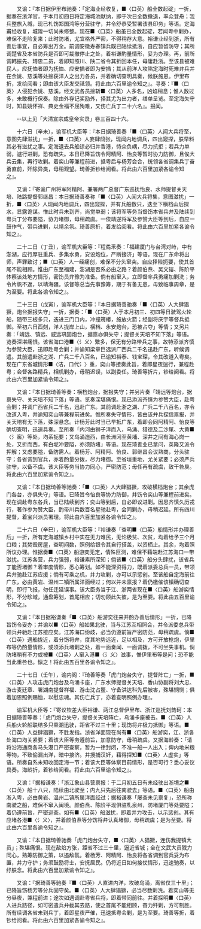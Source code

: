 <!-- { "loadSidebar": true } -->
　　又谕：『本日据伊里布驰奏：「定海业经收复，■〈口英〉船全数起碇」一折，据奏在浙洋官，于本月初四日将定海城池献纳，即于次日全数撤退，率众登舟；我兵整旅入城，现已札饬郑国鸿等分营驻守，并令舒恭受暂署该县印务」等语。定海甫经收复，城隍一切尚未修整。现在■〈口英〉船虽已全数起碇，若闻粤中剿办，难保不走险复来；此时防堵，尤宜格外严密，不得稍存大意。裕谦业经到浙，所有善后事宜，自必筹出万全。前调安徽寿春镇兵既已陆续抵浙，自应暂留防守；其所调楚省及本省防兵是否即可裁撤停止之处，着裕谦酌量情形，妥为办理。再，前所调韩振先、琦忠二员，着即知照川、陕二省令其折回本任，毋庸赴浙。至该县被难民人，应抚恤者即为抚恤、应安插者即为安插；其从前洋人攻陷定海时死难弁兵并在余姚、慈溪等处捦获洋人之出力各员，并着确切查明具奏，候朕施恩。伊里布折，发给阅看；即由该大臣发交祗领。将此由六百里谕令知之』。寻奏：『■〈口英〉人侵犯余姚、慈溪，经文武各员捦斩■〈口英〉人多名，凶焰稍息；惟人数过多，未敢概行保奏。除由外存记奖励外，择其尤为出力者，缮单呈览。至定海失守时，知县姚怀祥、典史金福不屈殉难，又伤亡兵丁二十六名』。报闻。

　　--以上见「大清宣宗成皇帝实录」卷三百四十六。

　　十六日（辛未），谕军机大臣等：『本日据琦善奏「■〈口英〉人闻大兵将至，意图先肆滋扰」一折，■〈口英〉人妄肆鸱张，现闻内地调兵，四出窥探，朕早料其必有滋扰之事。定海退去兵船谅必归并香港，恃众负嵎，尽力抗拒；若兵力单弱，遽行进剿，恐有疏失。本日已降旨饬令阿精阿、怡良等暂时协力防御，且俟大兵云集，再行攻剿。着奕山等兼程前进，抵粤后与杨芳会合，统领各省调集兵丁奋勇直前，歼除异类，毋稍观望。琦善折钞给阅看。将此由六百里加紧各谕令知之』。

　　又谕：『寄谕广州将军阿精阿、兼署两广总督广东巡抚怡良、水师提督关天培、陆路提督郭继昌：本日据琦善奏称「■〈口英〉人闻大兵将集，意图滋扰」一折，■〈口英〉人现闻内地调兵，四出窥探，并有兵船数只，迭至下横档山后探水，显露诡谋。惟此时兵未到齐，尚觉单弱；该将军等务当督饬本省兵弁及陆续到粤兵丁分布要隘，协力堵御，毋稍疏虞。一俟靖逆将军及参赞大臣等到后，自应一鼓作气，带兵进剿，以靖余氛。琦善原折，着发给阅看。将此由六百里加紧各谕令知之』。

　　二十二日（丁丑），谕军机大臣等：『程矞釆奏：「福建厦门与台湾对峙，中有澎湖，应行厚驻重兵、多集水勇，安设炮位，严断接济」等语。现在广东命将出师，声罪致讨；■〈口英〉人一经痛创，难保不分头窜突。自应择险扼要，使其首尾不能相顾。惟由广东至福建，澎湖是否系必由之路？着颜伯焘、吴文镕、陈阶平体察该处地方情形，密饬员弁豫为准备。倘有船窜入，立即督率兵勇痛加剿洗；务令片帆不返，以靖海疆。该督等总当先事豫筹，期于有备无患，毋致临事周章，是为至要。将此各谕令知之』。

　　二十三日（戊寅），谕军机大臣等：『本日据琦善驰奏「■〈口英〉人大肆猖獗，炮台据报失守」一折，据奏：「■〈口英〉人于本月初三、初四等日驶驾火轮船，随带三板多只，迭进三门口内，冲撞簰椿，施放火箭；经副将庆宇等督兵抵御。至初六日酉刻，洋人拢岸上山，横档、永安炮台，恐被占夺」等情；又另片奏：「靖远、镇远、威远巩固炮台，据禀亦俱失守；提督关天培不知下落」等语。览奏深堪痛恨。该省海口港■〈氵义〉繁多，保无有分路带兵之事，故特添派齐慎为参赞大臣，迅即赴粤会剿；并谕知梁章巨选派广西兵二千名迅赴广东，听候调遣。其前遣赴浙之湖、广兵二千八百名，已谕知裕泰、钱宝琛，令其改道入粤矣。现在广东省城情形■〈洁，口代氵〉重，奕山等接奏此旨，着即星夜遄行，兼程赴粤；会督各路精兵，相机剿办，毋稍迟误，以副委任。琦善等折片，钞给阅看。将此由六百里加紧谕令知之』。

　　又谕：『本日据琦善等奏：横档炮台，据报失守；并另片奏「靖远等炮台，据禀失守、关天培不知下落」等语。览奏深堪痛恨。现已添派齐慎为参赞大臣，赴粤会剿；并调广西省兵二千名，迅赴广东。其前调赴浙之湖、广兵二千八百名，亦令改道入粤，并谕知奕山等兼程前进矣。惟所奏失守情形，皆由该弁兵探信禀报，并关天培有无下落，殊深悬念。计杨芳此时当已早抵广东，着即会同阿精阿、怡良等确切查明，迅速具奏。至所奏「内河由狮子洋而入，乌涌、猎德及二沙尾、大黄■〈氵窖〉等处，均系扼要；又乌涌迤西，由长洲冈至黄埔、深井之间有海心岗一处，又折而西，有白坭冲要隘，亦须防堵」等语。现在琦善业已拿问，英隆又派令押解；又虑要隘，备防需人。着杨芳、阿精阿、怡良、郭继昌会议熟商，分头驻守；各省调到官兵，亦着酌量分拨，尽力堵御。至省垣重地，尤关紧要；必须严兵驻守，以备不虞。该大臣等务当协力同心，严密防范；毋任再有疏虞，致干咎戾。将此由六百里加紧谕令知之』。

　　又谕：『本日据琦善等驰奏：「■〈口英〉人大肆猖獗，攻破横档炮台；其余虎门各台，亦俱失守」等语。已降旨令怡良等协力防御，并饬令奕山等兼程前进矣。现在调赴粤东各兵，当已陆续到齐；奕山等到后，自必即议进剿。因思齐慎久历戎行，著作参为赞大臣，酌带川兵数百名星驰赴粤，会同剿办，毋稍迟延。所有四川提督，着宝兴派员署理。将此由六百里加紧各谕令知之』。

　　二十六日（辛巳），谕军机大臣等：『裕谦奏「查明■〈口英〉船情形并办理善后」一折，所有定海城镇乡村中实在无力难民，无论极贫、次贫，均着给予三个月口粮；其焚毁房屋，查明间数，照例给银令其自行搭盖，以资栖止。其余，均着照所议办理。惟据奏■〈口英〉船游奕无定，情殊叵测，难保不藉端赴江苏海口一带滋扰。江苏各营，兵力强弱，裕谦素所深知；倘该■〈口英〉船分头肆扰，该省兵丁能否堵御？着审度情形，悉心筹划。如不能深资得力，既着派委总兵一员，带领兵弁驰赴江苏应援；倘有可乘之机，并力攻剿，亦可以示惩创。至该船自定海前往广东，必由黄岩、温州二镇所属洋面经过；何以并未禀报？着仍檄催该镇确切查明，即行飞报，勿任迁延误事。该大臣务当于江、浙两省现在■〈口英〉船游奕情形，不分畛域，通盘筹划，首尾相应；切勿顾此失彼，是为至要。将此由五百里谕令知之』。

　　又谕：『本日据裕谦奏「■〈口英〉船游奕往来并酌办善后情形」一折，已降旨饬令妥办；并谕以■〈口英〉船如果北驶，当与江苏互相照会，并令派委总兵带领兵弁驰赴江苏接应矣。江苏海口纷歧，必当仍遵前旨严密防范，毋稍疏虞。倘■〈口英〉遇船拢近，着分饬将弁，度其地势远近，足以相及，方可开放枪炮，伊里布等仍酌量情形，或须添兵堵剿之处，着一面奏闻、一面调拨，不可坐失事机。倘防堵稍有不力或被■〈口英〉人窜入港■〈氵义〉滋事，惟伊里布等是问；恐不能当此重咎也。懔之！将此由五百里各谕令知之』。

　　二十七日（壬午），谕内阁：『琦善等奏「虎门炮台失守，提督阵亡」一折，■〈口英〉人攻击虎门炮台及乌涌卡座，广东水师提督关天培、香山协副将刘大忠、游击麦廷章、署湖南提督祥福、游击沈占鳌、守备洪达科先后被害，殊堪悯恻；俱着加恩照例赐恤，以慰忠魂。其伤亡兵丁，亦着查明照例办理』。

　　谕军机大臣等：『寄议钦差大臣裕谦、两江总督伊里布、浙江巡抚刘韵珂：本日据琦善等奏：「虎门炮台失守，提督关天培阵亡，乌涌卡座被击。■〈口英〉人兵船火轮船联结多只乘潮迅驶，距省不过三十里；现饬将弁极力抵御」等语。■〈口英〉人益肆猖獗，不胜发指。浙省洋面现在尚有■〈口英〉船游奕，江、浙各处海口均关紧要；着该大臣等务遵前旨，加意防守，毋稍疏虞。又据海龄奏：「请将沿海通商各马头港口严密查察，暂为一律封闭，不准一船一人出入；俾内地米粮等物，不致偷漏出洋，暗中接济。并搜捕汉奸，藉得探知■〈口英〉人虚实」等语。所奏自系未知收回定海一节；着该大臣等体察目前情形，是否可行？悉心妥议具奏。海龄折，着钞给阅看。将此由六百里谕令知之』。

　　又谕：『据裕谦奏：「浙江象山县营禀报：于二月初五日有未经驶出浙境之■〈口英〉船十八只，陆续由北驶至；内九只先后往南驶去」等语。■〈口英〉船由浙入粤，必由黄岩、温州二镇所属洋面经过；据裕谦奏「屡查未见禀复」，恐所称南驶之船，难保不窜入闽境。颜伯焘、陈阶平现俱驻札泉州，防堵厦门等处要隘；着仍遵前旨，严密巡查。如有■〈口英〉船滋扰，即着并力攻击，以示惩创。其有应堵各港■〈氵义〉，并着颜伯焘等分饬将弁认真堵御，毋稍疏虞；是为至要。将此由六百里各谕令知之』。

　　又谕：『本日据琦善驰奏「虎门炮台失守，■〈口英〉人猖獗，连伤我提镇大员」；殊堪痛恨。现在敌焰方张，距省不过三十里，逼近省城；全在文武大员戮力同心，熟筹防御之策，以遏敌氛。着杨芳、阿精阿、怡良将各省调到官兵妥为布置，并力守护；务须鼓励将士，安抚居民。仍将近日如何接仗情形，迅速驰奏，以纾朕念。将此由六百里加紧谕令知之』。

　　又谕：『据琦善等驰奏『■〈口英〉人直进内洋，攻破乌涌，离省仅三十里」；已降旨饬杨芳等分兵固守矣。■〈口英〉人大肆猖獗，必当尽数剿洗。着奕山等无分昼夜，兼程前进；途次如遇调赴粤省兵将，即着带同前往。并着探明■〈口英〉人进兵路径，如可密遣兵弁截其去路，使之首尾不能相顾，奋力歼剿，方可制胜。所有续调各省未到兵丁，着即星夜严催，迅速抵粤会剿，是为至要。琦善等折，着钞给阅看。将此由六百里加紧各谕令知之』。

